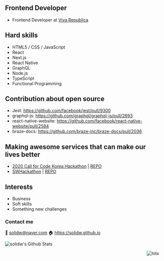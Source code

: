 ## Frontend Developer

- Frontend Developer at [Viva Republica](https://toss.im/)


## Hard skills

- HTML5 / CSS / JavaScript
- React
- Next.js
- React Native
- GraphQL
- Node.js
- TypeScript
- Functional Programming

## Contribution about open source

- Jest: https://github.com/facebook/jest/pull/9300
- graphql-js: https://github.com/graphql/graphql-js/pull/2693
- react-native-website: https://github.com/facebook/react-native-website/pull/2584
- braze-docs: https://github.com/braze-inc/braze-docs/pull/2036

## Making awesome services that can make our lives better

- [2020 Call for Code Korea Hackathon](http://news.imaeil.com/Education/2020061516143588412) | [REPO](https://github.com/solidw/gogoschool)
- [SWHackathon](swhackathon.com) | [REPO](https://github.com/solidw/ARTravel)

## Interests

- Business
- Soft skills
- Something new challenges

### Contact me

📨 solidw@naver.com
🏠 https://solidw.github.io

![solidw's Github Stats](https://github-readme-stats.vercel.app/api?username=solidw&bg_color=30,e96443,904e95&title_color=fff&text_color=fff)

<img src="https://hits.seeyoufarm.com/api/count/incr/badge.svg?url=https%3A%2F%2Fgithub.com%2Fsolidw&count_bg=%23F0DB4F&title_bg=%23007ACC&icon=typescript.svg&icon_color=%23FFFFFF&title=hits&edge_flat=false)](https://hits.seeyoufarm.com" alt="hits" align="right" />
